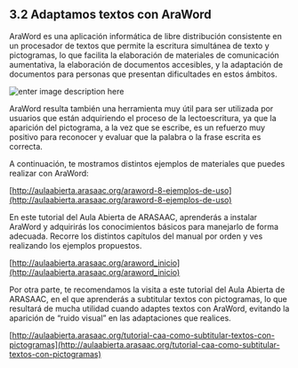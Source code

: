 ## 3.2 Adaptamos textos con AraWord

AraWord es una aplicación informática de libre distribución consistente en un procesador de textos que permite la escritura simultánea de texto y pictogramas, lo que facilita la elaboración de materiales de comunicación aumentativa, la elaboración de documentos accesibles, y la adaptación de documentos para personas que presentan dificultades en estos ámbitos.

![enter image description here](https://static.arasaac.org/images/aularagon/AW_Tablero_Captura.jpg)

AraWord resulta también una herramienta muy útil para ser utilizada por usuarios que están adquiriendo el proceso de la lectoescritura, ya que la aparición del pictograma, a la vez que se escribe, es un refuerzo muy positivo para reconocer y evaluar que la palabra o la frase escrita es correcta.

A continuación, te mostramos distintos ejemplos de materiales que puedes realizar con AraWord:

[http://aulaabierta.arasaac.org/araword-8-ejemplos-de-uso](http://aulaabierta.arasaac.org/araword-8-ejemplos-de-uso)

En este tutorial del Aula Abierta de ARASAAC, aprenderás a instalar AraWord y adquirirás los conocimientos básicos para manejarlo de forma adecuada. Recorre los distintos capítulos del manual por orden y ves realizando los ejemplos propuestos.

[http://aulaabierta.arasaac.org/araword_inicio](http://aulaabierta.arasaac.org/araword_inicio)

Por otra parte, te recomendamos la visita a este tutorial del Aula Abierta de ARASAAC, en el que aprenderás a subtitular textos con pictogramas, lo que resultará de mucha utilidad cuando adaptes textos con AraWord, evitando la aparición de “ruido visual” en las adaptaciones que realices.

[http://aulaabierta.arasaac.org/tutorial-caa-como-subtitular-textos-con-pictogramas](http://aulaabierta.arasaac.org/tutorial-caa-como-subtitular-textos-con-pictogramas)
